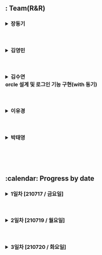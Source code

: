 <h2> : Team(R&R)
&nbsp;&nbsp;&nbsp;<h3><details><summary> 장동기 </summary></p>

<a href = "https://github.com/GoodDonkey"><h6>&nbsp;&nbsp;: GitHub LINK</a></details>
 
&nbsp;&nbsp;&nbsp;<h3><details><summary> 김영민 </summary></p>
&nbsp;&nbsp;&nbsp;<p>flask템플릿 레이아웃, 주제선정, 자료찾기, 구현방법설정</p>

<a href = "https://github.com/mechaniclib"><h6>&nbsp;&nbsp;: GitHub LINK</a></details>

&nbsp;&nbsp;&nbsp;<h3><details><summary> 김수연 </summary></p>

<a href = "https://github.com/metaego"><h6>&nbsp;&nbsp;: GitHub LINK</a></details>
 orcle 설계 및 로그인 기능 구현(with 동기)
     
&nbsp;&nbsp;&nbsp;<h3><details><summary> 이유경 </summary></p>

<a href = "https://github.com/Yukyeong-Lee"><h6>&nbsp;&nbsp;: GitHub LINK</a></details>
     
&nbsp;&nbsp;&nbsp;<h3><details><summary> 박태영 </summary></p>

<a href = "https://github.com/taeyoung0103"><h6>&nbsp;&nbsp;: GitHub LINK</a></details>

<br><br><br>

<!-- 날짜별 진행과정-->
<h2> :calendar: Progress by date
&nbsp;&nbsp;&nbsp;<h3><details><summary> 1일차 [210717 / 금요일] </summary></p>
&nbsp;&nbsp;&nbsp;1. 주제선정 : 지난 몇년동안 많이 접했던 서울 집값에 대해 알아보기로 결정</p>
&nbsp;&nbsp;&nbsp;2. 데이터 수집 및 수정</p>
&nbsp;&nbsp;&nbsp;&nbsp;&nbsp;- 서울 아파트 실거래가 관련 데이터 - http://datakorea.datastore.or.kr/profile/geo/04000KR11/#category_%EC%9E%90%EC%82%B0,%EB%B6%80%EC%B1%84,%EC%86%8C%EB%93%9D_%ED%98%84%ED%99%A9</p>
&nbsp;&nbsp;&nbsp;3. 구체화</p>
&nbsp;&nbsp;&nbsp;&nbsp;&nbsp;- 아파트, 빌라, 오피스텔의 가격 상승 상관관계 분석?</p>
&nbsp;&nbsp;&nbsp;&nbsp;&nbsp;- 아파트, 빌라, 오피스텔 그래프 시각화?</p>
&nbsp;&nbsp;&nbsp;&nbsp;&nbsp;- 아파트, 빌라, 오피스텔의 가격을 지역별로 나눠서 분석?</p></details>


&nbsp;&nbsp;&nbsp;<h3><details><summary> 2일차 [210719 / 월요일] </summary></p>
&nbsp;&nbsp;&nbsp;1. 아이디어 개선 및 html제작</p>
&nbsp;&nbsp;&nbsp;2. kibana 시각화 이용하여 제작</p>
&nbsp;&nbsp;&nbsp;&nbsp;&nbsp;- Metric으로 최대값, 최소값</p>
&nbsp;&nbsp;&nbsp;&nbsp;&nbsp;- 선그래프로 집종류별 변화 분석</p>
&nbsp;&nbsp;&nbsp;&nbsp;&nbsp;- Tag Cloud로 지역별 가격 시각화</p>
&nbsp;&nbsp;&nbsp;3. app.py / dao.py code 제작 </p></details>

&nbsp;&nbsp;&nbsp;<h3><details><summary> 3일차 [210720 / 화요일] </summary></p>
&nbsp;&nbsp;&nbsp;1. 시각화 자료 추가</p>
&nbsp;&nbsp;&nbsp;&nbsp;&nbsp;- 서울시 지도로 보는 가격차이</p>
&nbsp;&nbsp;&nbsp;&nbsp;&nbsp;- 히트맵을 이용한 지역구별 가격차이</p>
&nbsp;&nbsp;&nbsp;2. 디자인 수정 및 전반적인 html,기능 완성</p>
</details> 


<br><br><br>


